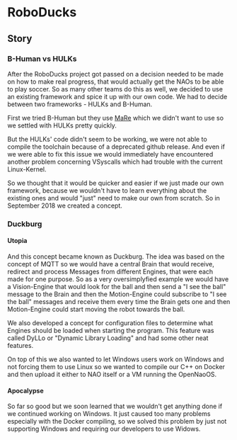 # RoboDucks

## Story

### B-Human vs HULKs

After the RoboDucks project got passed on a decision needed to be made on how to
make real progress, that would actually get the NAOs to be able to play soccer.
So as many other teams do this as well, we decided to use an existing framework
and spice it up with our own code. We had to decide between two frameworks - 
HULKs and B-Human.

First we tried B-Human but they use [MaRe](https://github.com/craflin/mare)
which we didn't want to use so we settled with HULKs pretty quickly.

But the HULKs' code didn't seem to be working, we were not able to compile the
toolchain because of a deprecated github release. And even if we were able to
fix this issue we would immediately have encountered another problem concerning
VSyscalls which had trouble with the current Linux-Kernel.

So we thought that it would be quicker and easier if we just made our own
framework, because we wouldn't have to learn everything about the existing ones
and would "just" need to make our own from scratch. So in September 2018 we
created a concept.

### Duckburg

#### Utopia

And this concept became known as Duckburg. The idea was based on the concept of
MQTT so we would have a central Brain that would receive, redirect and process
Messages from different Engines, that were each made for one purpose. So as a
very oversimplyfied example we
would have a Vision-Engine that would look for the ball and then send a
"I see the ball" message to the Brain and then the Motion-Engine could subscribe
to "I see the ball" messages and receive them every time the Brain gets one and
then Motion-Engine could start moving the robot towards the ball.

We also developed a concept for configuration files to determine what Engines
should be loaded when starting the program. This feature was called DyLLo or
"Dynamic Library Loading" and had some other neat features.

On top of this we also wanted to let Windows users work on Windows and not
forcing them to use Linux so we wanted to compile our C++ on Docker and then
upload it either to NAO itself or a VM running the OpenNaoOS.

#### Apocalypse

So far so good but we soon learned that we wouldn't get anything done if we
continued working on Windows. It just caused too many problems especially with
the Docker compiling, so we solved this problem by just not supporting Windows
and requiring our developers to use Widows.

